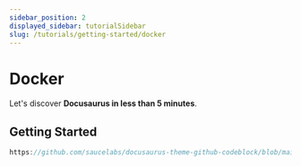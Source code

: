 ```yaml
---
sidebar_position: 2
displayed_sidebar: tutorialSidebar
slug: /tutorials/getting-started/docker
---
```


# Docker

Let's discover **Docusaurus in less than 5 minutes**.

## Getting Started

```js reference
https://github.com/saucelabs/docusaurus-theme-github-codeblock/blob/main/src/theme/ReferenceCodeBlock/index.tsx#L105-L108
```

